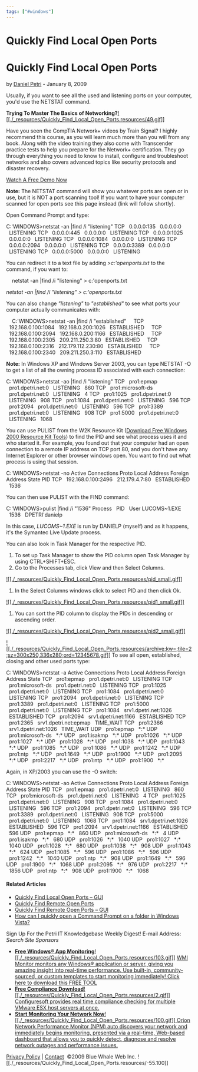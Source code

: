 ```yaml
---
tags: ["#windows"]
---
```

# Quickly Find Local Open Ports

# Quickly Find Local Open Ports

by [Daniel Petri](http://www.petri.co.il/authors/danielp) - January 8, 2009

Usually, if you want to see all the used and listening ports on your computer, you'd use the NETSTAT command.

**Trying To Master The Basics of Networking?**[![[./_resources/Quickly_Find_Local_Open_Ports.resources/49.gif]]](http://www.petri.co.il/uri/?id=49&host=www.trainsignal.com)

Have you seen the CompTIA Network+ videos by Train Signal? I highly recommend this course, as you will learn much more than you will from any book. Along with the video training they also come with Transcender practice tests to help you prepare for the Network+ certification. They go through everything you need to know to install, configure and troubleshoot networks and also covers advanced topics like security protocols and disaster recovery.

[Watch A Free Demo Now](http://www.petri.co.il/uri/?id=49&host=www.trainsignal.com)

**Note:** The NETSTAT command will show you whatever ports are open or in use, but it is NOT a port scanning tool! If you want to have your computer scanned for open ports see this page instead (link will follow shortly).

Open Command Prompt and type:

C:'WINDOWS>netstat -an |find /i "listening"
TCP   0.0.0.0:135   0.0.0.0:0   LISTENING
TCP   0.0.0.0:445   0.0.0.0:0   LISTENING
TCP   0.0.0.0:1025   0.0.0.0:0   LISTENING
TCP   0.0.0.0:1084   0.0.0.0:0   LISTENING
TCP   0.0.0.0:2094   0.0.0.0:0   LISTENING
TCP   0.0.0.0:3389   0.0.0.0:0   LISTENING
TCP   0.0.0.0:5000   0.0.0.0:0   LISTENING

You can redirect it to a text file by adding _\>c:'openports.txt_ to the command, if you want to:

    netstat -an |find /i "listening" > c:'openports.txt

_netstat -an |find /i "listening"_ _\> c:'openports.txt_

You can also change _"listening"_ to _"established"_ to see what ports your computer actually communicates with:

    C:'WINDOWS>netstat -an |find /i "established"
    TCP   192.168.0.100:1084   192.168.0.200:1026   ESTABLISHED
    TCP   192.168.0.100:2094   192.168.0.200:1166   ESTABLISHED
    TCP   192.168.0.100:2305   209.211.250.3:80   ESTABLISHED
    TCP   192.168.0.100:2316   212.179.112.230:80   ESTABLISHED
    TCP   192.168.0.100:2340   209.211.250.3:110   ESTABLISHED

**Note:** In Windows XP and Windows Server 2003, you can type NETSTAT -O to get a list of all the owning process ID associated with each connection:

C:'WINDOWS>netstat -ao |find /i "listening"
TCP   pro1:epmap   pro1.dpetri.net:0   LISTENING   860
TCP   pro1:microsoft-ds   pro1.dpetri.net:0   LISTENING   4
TCP   pro1:1025   pro1.dpetri.net:0   LISTENING   908
TCP   pro1:1084   pro1.dpetri.net:0   LISTENING   596
TCP   pro1:2094   pro1.dpetri.net:0   LISTENING   596
TCP   pro1:3389   pro1.dpetri.net:0   LISTENING   908
TCP   pro1:5000   pro1.dpetri.net:0   LISTENING   1068

You can use PULIST from the W2K Resource Kit ([Download Free Windows 2000 Resource Kit Tools](http://www.petri.co.il/download_free_reskit_tools.htm)) to find the PID and see what process uses it and who started it. For example, you found out that your computer had an open connection to a remote IP address on TCP port 80, and you don't have any Internet Explorer or other browser windows open. You want to find out what process is using that session.

C:'WINDOWS>netstat -no
Active Connections
Proto Local Address Foreign Address State PID
TCP   192.168.0.100:2496   212.179.4.7:80   ESTABLISHED   1536

You can then use PULIST with the FIND command:

C:'WINDOWS>pulist |find /i "1536"
Process   PID   User
LUCOMS~1.EXE   1536   DPETRI'danielp

In this case, _LUCOMS~1.EXE_ is run by DANIELP (myself) and as it happens, it's the Symantec Live Update process.

You can also look in Task Manager for the respective PID.

1. To set up Task Manager to show the PID column open Task Manager by using CTRL+SHIFT+ESC.
2. Go to the Processes tab, click View and then Select Columns.

[![[./_resources/Quickly_Find_Local_Open_Ports.resources/pid_small.gif]]](http://www.petri.co.il/images/pid.gif)

1. In the Select Columns windows click to select PID and then click Ok.

[![[./_resources/Quickly_Find_Local_Open_Ports.resources/pid1_small.gif]]](http://www.petri.co.il/images/pid1.gif)

1. You can sort the PID column to display the PIDs in descending or ascending order.

[![[./_resources/Quickly_Find_Local_Open_Ports.resources/pid2_small.gif]]](http://www.petri.co.il/images/pid2.gif)

[![[./_resources/Quickly_Find_Local_Open_Ports.resources/archive;kw=;tile=2;sz=300x250,336x280;ord=12345678.gif]]](http://ad1.netshelter.net/jump/ns.petri;kw=;tile=2;sz=300x250,336x280;ord=123456789?)
To see all open, established, closing and other used ports type:

C:'WINDOWS>netstat -a
Active Connections
Proto Local Address Foreign Address State
TCP   pro1:epmap   pro1.dpetri.net:0   LISTENING
TCP   pro1:microsoft-ds   pro1.dpetri.net:0   LISTENING
TCP   pro1:1025   pro1.dpetri.net:0   LISTENING
TCP   pro1:1084   pro1.dpetri.net:0   LISTENING
TCP   pro1:2094   pro1.dpetri.net:0   LISTENING
TCP   pro1:3389   pro1.dpetri.net:0   LISTENING
TCP   pro1:5000   pro1.dpetri.net:0   LISTENING
TCP   pro1:1084   srv1.dpetri.net:1026   ESTABLISHED
TCP   pro1:2094   srv1.dpetri.net:1166   ESTABLISHED
TCP   pro1:2365   srv1.dpetri.net:epmap   TIME\_WAIT
TCP   pro1:2366   srv1.dpetri.net:1026   TIME\_WAIT
UDP   pro1:epmap   \*:\*
UDP   pro1:microsoft-ds   \*:\*
UDP   pro1:isakmp   \*:\*
UDP   pro1:1026   \*:\*
UDP   pro1:1027   \*:\*
UDP   pro1:1028   \*:\*
UDP   pro1:1038   \*:\*
UDP   pro1:1043   \*:\*
UDP   pro1:1085   \*:\*
UDP   pro1:1086   \*:\*
UDP   pro1:1242   \*:\*
UDP   pro1:ntp   \*:\*
UDP   pro1:1649   \*:\*
UDP   pro1:1900   \*:\*
UDP   pro1:2095   \*:\*
UDP   pro1:2217   \*:\*
UDP   pro1:ntp   \*:\*
UDP   pro1:1900   \*:\*

Again, in XP/2003 you can use the -O switch:

C:'WINDOWS>netstat -ao
Active Connections
Proto Local Address Foreign Address State PID
TCP   pro1:epmap   pro1.dpetri.net:0   LISTENING   860
TCP   pro1:microsoft-ds   pro1.dpetri.net:0   LISTENING   4
TCP   pro1:1025   pro1.dpetri.net:0   LISTENING   908
TCP   pro1:1084   pro1.dpetri.net:0   LISTENING   596
TCP   pro1:2094   pro1.dpetri.net:0   LISTENING   596
TCP   pro1:3389   pro1.dpetri.net:0   LISTENING   908
TCP   pro1:5000   pro1.dpetri.net:0   LISTENING   1068
TCP   pro1:1084   srv1.dpetri.net:1026   ESTABLISHED   596
TCP   pro1:2094   srv1.dpetri.net:1166   ESTABLISHED   596
UDP   pro1:epmap   \*:\*   860
UDP   pro1:microsoft-ds   \*:\*   4
UDP   pro1:isakmp   \*:\*   680
UDP   pro1:1026   \*:\*   1040
UDP   pro1:1027   \*:\*   1040
UDP   pro1:1028   \*:\*   680
UDP   pro1:1038   \*:\*   908
UDP   pro1:1043   \*:\*   624
UDP   pro1:1085   \*:\*   596
UDP   pro1:1086   \*:\*   596
UDP   pro1:1242   \*:\*   1040
UDP   pro1:ntp   \*:\*   908
UDP   pro1:1649   \*:\*   596
UDP   pro1:1900   \*:\*   1068
UDP   pro1:2095   \*:\*   976
UDP   pro1:2217   \*:\*   1856
UDP   pro1:ntp   \*:\*   908
UDP   pro1:1900   \*:\*   1068

#### Related Articles

* [Quickly Find Local Open Ports – GUI](http://www.petri.co.il/quickly_find_local_open_ports_gui.htm)
* [Quickly Find Remote Open Ports](http://www.petri.co.il/quickly_find_remote_open_ports.htm)
* [Quickly Find Remote Open Ports – GUI](http://www.petri.co.il/quickly_find_remote_open_ports_gui.htm)
* [How can I quickly open a Command Prompt on a folder in Windows Vista?](http://www.petri.co.il/quickly_open_command_prompt_here_in_windows_vista.htm)

Sign Up For the Petri IT Knowledgebase Weekly Digest!
E-mail Address:
_Search Site_
_Sponsors_

* [**Free Windows® App Monitoring**![[./_resources/Quickly_Find_Local_Open_Ports.resources/103.gif]]](http://www.petri.co.il/uri/?id=103&host=www.solarwinds.com) [WMI Monitor monitors any Windows® application or server, giving you amazing insight into real-time performance. Use built-in, community-sourced, or custom templates to start monitoring immediately! Click here to download this FREE TOOL](http://www.petri.co.il/uri/?id=103&host=www.solarwinds.com)
* [**Free Compliance Download**![[./_resources/Quickly_Find_Local_Open_Ports.resources/2.gif]] Configuresoft provides real time compliance checking for multiple VMware ESX host servers at once.](http://www.petri.co.il/uri/?id=2&host=www.configuresoft.com)
* [**Start Monitoring Your Network Now**![[./_resources/Quickly_Find_Local_Open_Ports.resources/100.gif]] Orion Network Performance Monitor (NPM) auto discovers your network and immediately begins monitoring, presented via a real-time, Web-based dashboard that allows you to quickly detect, diagnose and resolve network outages and performance issues.](http://www.petri.co.il/uri/?id=100&host=www.solarwinds.com)

[Privacy Policy](http://www.petri.co.il/privacy_policy) | [Contact](http://www.petri.co.il/feedback)  ©2009 Blue Whale Web Inc.
![[./_resources/Quickly_Find_Local_Open_Ports.resources/-55.100]]

